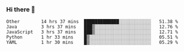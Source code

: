 ### Hi there 👋

<!--
**Hundeklemmen/Hundeklemmen** is a ✨ _special_ ✨ repository because its `README.md` (this file) appears on your GitHub profile.

Here are some ideas to get you started:

- 🔭 I’m currently working on ...
- 🌱 I’m currently learning ...
- 👯 I’m looking to collaborate on ...
- 🤔 I’m looking for help with ...
- 💬 Ask me about ...
- 📫 How to reach me: ...
- 😄 Pronouns: ...
- ⚡ Fun fact: ...
-->
<!--START_SECTION:waka-->
```text
Other        14 hrs 37 mins  █████████████░░░░░░░░░░░░   51.38 % 
Java         3 hrs 37 mins   ███▒░░░░░░░░░░░░░░░░░░░░░   12.76 % 
JavaScript   3 hrs 37 mins   ███▒░░░░░░░░░░░░░░░░░░░░░   12.71 % 
Python       1 hr 33 mins    █▒░░░░░░░░░░░░░░░░░░░░░░░   05.51 % 
YAML         1 hr 30 mins    █▒░░░░░░░░░░░░░░░░░░░░░░░   05.29 % 
```
<!--END_SECTION:waka-->
